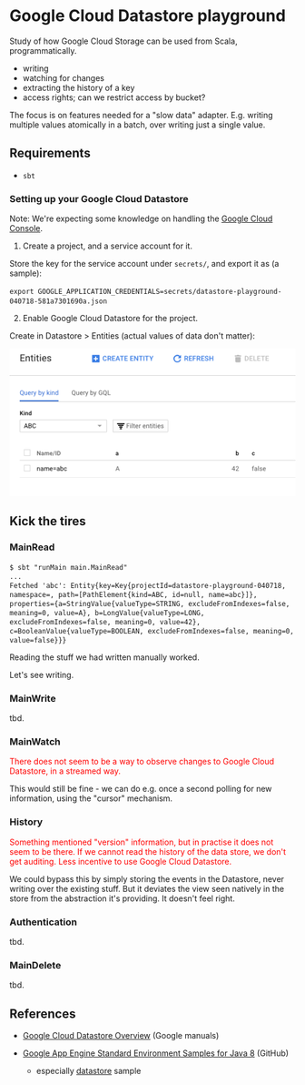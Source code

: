 # Google Cloud Datastore playground

Study of how Google Cloud Storage can be used from Scala, programmatically.

- writing
- watching for changes
- extracting the history of a key
- access rights; can we restrict access by bucket?

The focus is on features needed for a "slow data" adapter. E.g. writing multiple values atomically in a batch, over writing just a single value.


## Requirements

- `sbt`

### Setting up your Google Cloud Datastore

Note: We're expecting some knowledge on handling the [Google Cloud Console](https://console.cloud.google.com/).

1. Create a project, and a service account for it.

  Store the key for the service account under `secrets/`, and export it as (a sample):
  
  `export GOOGLE_APPLICATION_CREDENTIALS=secrets/datastore-playground-040718-581a7301690a.json 
  `

2. Enable Google Cloud Datastore for the project.

  Create in Datastore > Entities (actual values of data don't matter):
  
  ![](.images/entity-create.png)
  
  
## Kick the tires  

### MainRead

```
$ sbt "runMain main.MainRead"
...
Fetched 'abc': Entity{key=Key{projectId=datastore-playground-040718, namespace=, path=[PathElement{kind=ABC, id=null, name=abc}]}, properties={a=StringValue{valueType=STRING, excludeFromIndexes=false, meaning=0, value=A}, b=LongValue{valueType=LONG, excludeFromIndexes=false, meaning=0, value=42}, c=BooleanValue{valueType=BOOLEAN, excludeFromIndexes=false, meaning=0, value=false}}}
```

Reading the stuff we had written manually worked.

Let's see writing.

### MainWrite

tbd.

### MainWatch

<font color=red>There does not seem to be a way to observe changes to Google Cloud Datastore, in a streamed way.</font>

This would still be fine - we can do e.g. once a second polling for new information, using the "cursor" mechanism. 


### History

<font color=red>Something mentioned "version" information, but in practise it does not seem to be there. If we cannot read the history of the data store, we don't get auditing. Less incentive to use Google Cloud Datastore. 
</font>

We could bypass this by simply storing the events in the Datastore, never writing over the existing stuff. But it deviates the view seen natively in the store from the abstraction it's providing. It doesn't feel right.


### Authentication

tbd.

### MainDelete

tbd.


## References

- [Google Cloud Datastore Overview](https://cloud.google.com/datastore/docs/concepts/overview) (Google manuals)

- [Google App Engine Standard Environment Samples for Java 8](https://github.com/GoogleCloudPlatform/java-docs-samples/tree/master/appengine-java8) (GitHub)

  - especially [datastore](https://github.com/GoogleCloudPlatform/java-docs-samples/tree/master/appengine-java8/datastore) sample

  